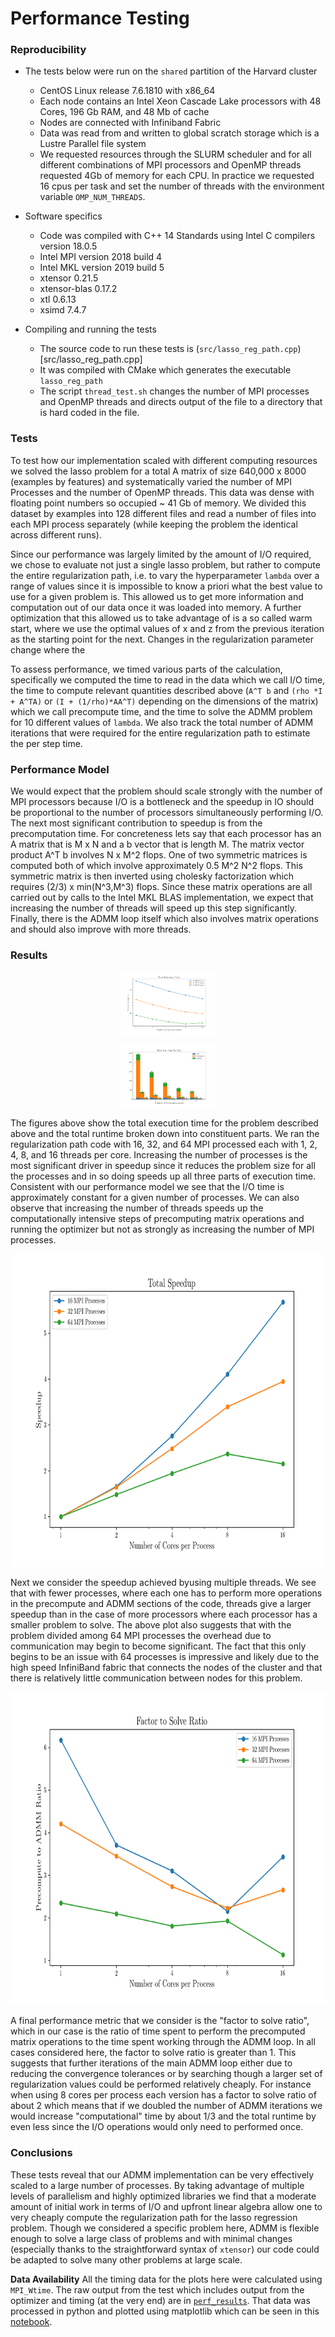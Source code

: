 # Performance Testing

### Reproducibility

- The tests below were run on the `shared` partition of the Harvard cluster
  - CentOS Linux release 7.6.1810 with x86_64 
  - Each node contains an Intel Xeon Cascade Lake processors with 48 Cores, 196 Gb RAM, and 48 Mb of cache
  - Nodes are connected with Infiniband Fabric
  - Data was read from and written to global scratch storage which is a Lustre Parallel file system
  - We requested resources through the SLURM scheduler and for all different combinations of MPI processors and OpenMP threads requested 4Gb of memory for each CPU. In practice we requested 16 cpus per task and set the number of threads with the environment variable `OMP_NUM_THREADS`.

- Software specifics
  - Code was compiled with C++ 14 Standards using Intel C compilers version 18.0.5
  - Intel MPI version 2018 build 4
  - Intel MKL version 2019 build 5
  - xtensor 0.21.5
  - xtensor-blas 0.17.2
  - xtl 0.6.13
  - xsimd 7.4.7
 
- Compiling and running the tests
  - The source code to run these tests is (`src/lasso_reg_path.cpp`)[src/lasso_reg_path.cpp] 
  - It was compiled with CMake which generates the executable `lasso_reg_path`
  - The script `thread_test.sh` changes the number of MPI processes and OpenMP threads and directs output of the file to a directory that is hard coded in the file.

### Tests

To test how our implementation scaled with different computing resources we
solved the lasso problem for a total A matrix of size 640,000 x 8000 (examples by features) and 
systematically varied the number of MPI Processes and the number of OpenMP threads. This data was dense
with floating point numbers so occupied ~ 41 Gb of memory. We divided this dataset by examples into 
128 different files and read a number of files into each MPI process separately (while keeping the problem
the identical across different runs). 

Since our performance was largely limited by the amount of I/O required, 
we chose to evaluate not just a single lasso problem, but
rather to compute the entire regularization path, i.e. to vary the hyperparameter `lambda` over a range
of values since it is impossible to know a priori what the best value to use for a given problem is. 
This allowed us to get more information and computation out of our data once it was loaded into memory.
A further optimization that this allowed us to take advantage of is a so called warm start, where we 
use the optimal values of x and z from the previous iteration as the starting point for the next.
Changes in the regularization parameter change where the 

To assess performance, we timed various parts of the calculation, specifically we computed the time to
read in the data which we call I/O time, the time to compute relevant quantities described
above (`A^T b` and `(rho *I + A^TA)` or `(I + (1/rho)*AA^T)` depending on the dimensions of the matrix) which we call precompute time, and the time to solve the ADMM problem for 10 different values of `lambda`. 
We also track the total number of ADMM iterations that were required for the entire regularization path
to estimate the per step time.

### Performance Model

We would expect that the problem should scale strongly with the number of MPI processors because I/O is
a bottleneck and the speedup in IO should be proportional to the number of processors simultaneously performing I/O. The next most significant contribution to speedup is from the precomputation time. 
For concreteness lets say that each processor has an A matrix that is M x N and a b vector that is 
length M. The matrix vector product A^T b involves N x M^2 flops. One of two symmetric matrices is computed
both of which involve approximately 0.5 M^2 N^2 flops. This symmetric matrix is then inverted using 
cholesky factorization which requires (2/3) x min(N^3,M^3) flops. Since these matrix operations are
all carried out by calls to the Intel MKL BLAS implementation, we expect that increasing the number of threads
will speed up this step significantly. Finally, there is the ADMM loop itself which also involves matrix operations
and should also improve with more threads.

### Results


<p align="center">
 <img src="figures/total_time.png" height="100">
</p>

<p align="center">
 <img src="figures/time_by_part.png" height="100">
</p>

The figures above show the total execution time for the problem described above
and the total runtime broken down into constituent parts.
We ran the regularization path code with 16, 32, and 64 MPI processed each with 
1, 2, 4, 8, and 16 threads per core. Increasing the number of processes is the most significant driver in speedup
since it reduces the problem size for all the processes and in so doing speeds up all three parts of execution
time. Consistent with our performance model we see that the I/O time is approximately constant for a given number of processes. We can also observe that increasing the number of threads speeds up the computationally intensive steps
of precomputing matrix operations and running the optimizer but not as strongly
as increasing the number of MPI processes.

<p align="center">
 <img src="figures/total_speedup.png" height="500">
</p>

Next we consider the speedup achieved byusing multiple threads. We see that with
fewer processes, where each one has to perform more operations in the precompute
and ADMM sections of the code, threads give a larger speedup than in the case of 
more processors where each processor has a smaller problem to solve. The above plot
also suggests that with the problem divided among 64 MPI processes the overhead due to 
communication may begin to become significant. The fact that this only begins to be an
issue with 64 processes is impressive and likely due to the high speed InfiniBand 
fabric that connects the nodes of the cluster and that there is relatively little
communication between nodes for this problem.

<p align="center">
 <img src="figures/factor_solve_ratio.png" height="500">
</p>

A final performance metric that we consider is the "factor to solve ratio", which in our case
is the ratio of time spent to perform the precomputed matrix operations to the time spent working
through the ADMM loop. In all cases considered here, the factor to solve ratio is greater than 1.
This suggests that further iterations of the main ADMM loop either due to reducing the convergence 
tolerances or by searching though a larger set of regularization values could be performed relatively
cheaply. For instance when using 8 cores per process each version has a factor to solve ratio of about 2
which means that if we doubled the number of ADMM iterations we would increase "computational" time by 
about 1/3 and the total runtime by even less since the I/O operations would only need to performed once.

### Conclusions

These tests reveal that our ADMM implementation can be very effectively scaled to a large number 
of processes. By taking advantage of multiple levels of parallelism and highly optimized libraries
we find that a moderate amount of initial work in terms of I/O and upfront linear algebra allow one
to very cheaply compute the regularization path for the lasso regression problem. Though we considered a
specific problem here, ADMM is flexible enough to solve a large class of problems and with minimal changes
(especially thanks to the straightforward syntax of `xtensor`) our code could be adapted to solve many 
other problems at large scale.

**Data Availability**  All the timing data for the plots here were calculated using `MPI_Wtime`. The raw output from the test which includes output from 
the optimizer and timing (at the very end) are in
[`perf_results`](/perf_results). That data was processed in python and plotted
using matplotlib which can be seen in this [notebook](performance_analysis).

